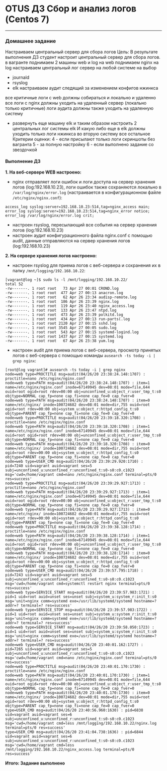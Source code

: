 # OTUS ДЗ Сбор и анализ логов (Centos 7)
-----------------------------------------------------------------------
### Домашнее задание

Настраиваем центральный сервер для сбора логов
Цель: В результате выполнения ДЗ студент настроит центральный сервер для сбора логов.
в вагранте поднимаем 2 машины web и log
на web поднимаем nginx
на log настраиваем центральный лог сервер на любой системе на выбор
- journald
- rsyslog
- elk
настраиваем аудит следящий за изменением конфигов нжинкса

все критичные логи с web должны собираться и локально и удаленно
все логи с nginx должны уходить на удаленный сервер (локально только критичные)
логи аудита должны также уходить на удаленную систему


* развернуть еще машину elk
и таким образом настроить 2 центральных лог системы elk И какую либо еще
в elk должны уходить только логи нжинкса
во вторую систему все остальное
Критерии оценки: 4 - если присылают только логи скриншоты без вагранта
5 - за полную настройку
6 - если выполнено задание со звездочкой 

#### Выполнение ДЗ

**1. На веб-сервере WEB настроено:**
- nginx отправляет логи ошибок и логи доступа на сервер хранения логов (log:192.168.10.23), логи ошибок также сохраняются локально в ```/var/log/nginx/error.log``` (настраивается в конфигурационном файле ```/etc/nginx/nginx.conf```):
```
access_log syslog:server=192.168.10.23:514,tag=nginx_access main;
error_log syslog:server=192.168.10.23:514,tag=nginx_error notice;
error_log /var/log/nginx/error.log crit;
```
- настроен rsyslog, пересылающий все события на сервер хранения логов (log:192.168.10.23)
- настроен аудит конфигурационного файла nginx.conf с помощью audit, данные отправляются на сервер хранения логов (log:192.168.10.23)


**2. На сервере хранения логов настроено:**
- настроен rsyslog для приема логов с веб-сервера и сохранения их в папку ```/mnt/logging/192.168.10.22```:
```
[vagrant@log ~]$ sudo ls -l /mnt/logging/192.168.10.22/
total 52
-rw-------. 1 root root   73 Apr 27 00:01 CROND.log
-rw-------. 1 root root  477 Apr 27 00:13 anacron.log
-rw-------. 1 root root   62 Apr 26 23:34 audisp-remote.log
-rw-------. 1 root root  186 Apr 26 23:39 nginx.log
-rw-------. 1 root root  119 Apr 26 23:40 nginx_access.log
-rw-------. 1 root root  133 Apr 26 23:47 ntpd.log
-rw-------. 1 root root  473 Apr 26 23:39 polkitd.log
-rw-------. 1 root root  434 Apr 27 00:13 run-parts(.log
-rw-------. 1 root root 2120 Apr 27 00:15 sshd.log
-rw-------. 1 root root 3545 Apr 27 00:05 sudo.log
-rw-------. 1 root root  543 Apr 27 00:15 systemd-logind.log
-rw-------. 1 root root 1437 Apr 27 00:15 systemd.log
-rw-------. 1 root root   67 Apr 26 23:38 yum.log
```

- настроен audit для приема логов с веб-сервера, просмотр принятых логов с веб-сервера с помощью команды ```ausearch -ts today -i | grep nginx```:
```
[root@log vagrant]# ausearch -ts today -i | grep nginx 
node=web type=PROCTITLE msg=audit(04/26/20 23:38:24.148:1707) : proctitle=nano /etc/nginx/nginx.conf 
node=web type=PATH msg=audit(04/26/20 23:38:24.148:1707) : item=1 name=/etc/nginx/nginx.conf inode=67149945 dev=08:01 mode=file,644 ouid=root ogid=root rdev=00:00 obj=unconfined_u:object_r:user_tmp_t:s0 objtype=NORMAL cap_fp=none cap_fi=none cap_fe=0 cap_fver=0 
node=web type=PATH msg=audit(04/26/20 23:38:24.148:1707) : item=0 name=/etc/nginx/ inode=100724682 dev=08:01 mode=dir,755 ouid=root ogid=root rdev=00:00 obj=system_u:object_r:httpd_config_t:s0 objtype=PARENT cap_fp=none cap_fi=none cap_fe=0 cap_fver=0 
node=web type=PROCTITLE msg=audit(04/26/20 23:39:18.320:1708) : proctitle=nano /etc/nginx/nginx.conf 
node=web type=PATH msg=audit(04/26/20 23:39:18.320:1708) : item=1 name=/etc/nginx/nginx.conf inode=67149945 dev=08:01 mode=file,644 ouid=root ogid=root rdev=00:00 obj=unconfined_u:object_r:user_tmp_t:s0 objtype=NORMAL cap_fp=none cap_fi=none cap_fe=0 cap_fver=0 
node=web type=PATH msg=audit(04/26/20 23:39:18.320:1708) : item=0 name=/etc/nginx/ inode=100724682 dev=08:01 mode=dir,755 ouid=root ogid=root rdev=00:00 obj=system_u:object_r:httpd_config_t:s0 objtype=PARENT cap_fp=none cap_fi=none cap_fe=0 cap_fver=0 
node=web type=USER_CMD msg=audit(04/26/20 23:39:29.920:1710) : pid=7240 uid=vagrant auid=vagrant ses=5 subj=unconfined_u:unconfined_r:unconfined_t:s0-s0:c0.c1023 msg='cwd=/home/vagrant cmd=nano /etc/nginx/nginx.conf terminal=pts/0 res=success' 
node=web type=PROCTITLE msg=audit(04/26/20 23:39:29.927:1713) : proctitle=nano /etc/nginx/nginx.conf 
node=web type=PATH msg=audit(04/26/20 23:39:29.927:1713) : item=1 name=/etc/nginx/nginx.conf inode=67149945 dev=08:01 mode=file,644 ouid=root ogid=root rdev=00:00 obj=unconfined_u:object_r:user_tmp_t:s0 objtype=NORMAL cap_fp=none cap_fi=none cap_fe=0 cap_fver=0 
node=web type=PATH msg=audit(04/26/20 23:39:29.927:1713) : item=0 name=/etc/nginx/ inode=100724682 dev=08:01 mode=dir,755 ouid=root ogid=root rdev=00:00 obj=system_u:object_r:httpd_config_t:s0 objtype=PARENT cap_fp=none cap_fi=none cap_fe=0 cap_fver=0 
node=web type=PROCTITLE msg=audit(04/26/20 23:39:38.128:1714) : proctitle=nano /etc/nginx/nginx.conf 
node=web type=PATH msg=audit(04/26/20 23:39:38.128:1714) : item=1 name=/etc/nginx/nginx.conf inode=67149945 dev=08:01 mode=file,644 ouid=root ogid=root rdev=00:00 obj=unconfined_u:object_r:user_tmp_t:s0 objtype=NORMAL cap_fp=none cap_fi=none cap_fe=0 cap_fver=0 
node=web type=PATH msg=audit(04/26/20 23:39:38.128:1714) : item=0 name=/etc/nginx/ inode=100724682 dev=08:01 mode=dir,755 ouid=root ogid=root rdev=00:00 obj=system_u:object_r:httpd_config_t:s0 objtype=PARENT cap_fp=none cap_fi=none cap_fe=0 cap_fver=0 
node=web type=USER_CMD msg=audit(04/26/20 23:39:57.795:1718) : pid=7243 uid=vagrant auid=vagrant ses=5 subj=unconfined_u:unconfined_r:unconfined_t:s0-s0:c0.c1023 msg='cwd=/home/vagrant cmd=systemctl restart nginx terminal=pts/0 res=success' 
node=web type=SERVICE_START msg=audit(04/26/20 23:39:57.983:1721) : pid=1 uid=root auid=unset ses=unset subj=system_u:system_r:init_t:s0 msg='unit=nginx comm=systemd exe=/usr/lib/systemd/systemd hostname=? addr=? terminal=? res=success' 
node=web type=SERVICE_STOP msg=audit(04/26/20 23:39:57.983:1722) : pid=1 uid=root auid=unset ses=unset subj=system_u:system_r:init_t:s0 msg='unit=nginx comm=systemd exe=/usr/lib/systemd/systemd hostname=? addr=? terminal=? res=success' 
node=web type=SERVICE_START msg=audit(04/26/20 23:39:58.050:1723) : pid=1 uid=root auid=unset ses=unset subj=system_u:system_r:init_t:s0 msg='unit=nginx comm=systemd exe=/usr/lib/systemd/systemd hostname=? addr=? terminal=? res=success' 
node=web type=USER_CMD msg=audit(04/26/20 23:40:01.162:1727) : pid=7265 uid=vagrant auid=vagrant ses=5 subj=unconfined_u:unconfined_r:unconfined_t:s0-s0:c0.c1023 msg='cwd=/home/vagrant cmd=nano /etc/nginx/nginx.conf terminal=pts/0 res=success' 
node=web type=PROCTITLE msg=audit(04/26/20 23:40:01.170:1730) : proctitle=nano /etc/nginx/nginx.conf 
node=web type=PATH msg=audit(04/26/20 23:40:01.170:1730) : item=1 name=/etc/nginx/nginx.conf inode=67149945 dev=08:01 mode=file,644 ouid=root ogid=root rdev=00:00 obj=unconfined_u:object_r:user_tmp_t:s0 objtype=NORMAL cap_fp=none cap_fi=none cap_fe=0 cap_fver=0 
node=web type=PATH msg=audit(04/26/20 23:40:01.170:1730) : item=0 name=/etc/nginx/ inode=100724682 dev=08:01 mode=dir,755 ouid=root ogid=root rdev=00:00 obj=system_u:object_r:httpd_config_t:s0 objtype=PARENT cap_fp=none cap_fi=none cap_fe=0 cap_fver=0 
type=USER_CMD msg=audit(04/26/20 23:40:56.960:1630) : pid=6838 uid=vagrant auid=vagrant ses=6 subj=unconfined_u:unconfined_r:unconfined_t:s0-s0:c0.c1023 msg='cwd=/home/vagrant cmd=less /mnt/logging/192.168.10.22/nginx.log terminal=pts/0 res=success' 
type=USER_CMD msg=audit(04/26/20 23:41:04.738:1636) : pid=6844 uid=vagrant auid=vagrant ses=6 subj=unconfined_u:unconfined_r:unconfined_t:s0-s0:c0.c1023 msg='cwd=/home/vagrant cmd=less /mnt/logging/192.168.10.22/nginx_access.log terminal=pts/0 res=success' 
```

**Итого: Задание выполнено**



